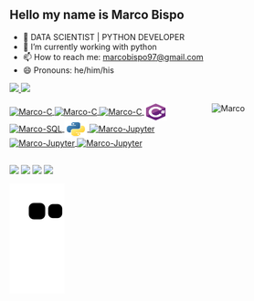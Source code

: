 ## Hello my name is Marco Bispo
- 🌱 DATA SCIENTIST | PYTHON DEVELOPER
- 🔭 I’m currently working with python
- 📫 How to reach me: marcobispo97@gmail.com
- 😄 Pronouns: he/him/his


<div>
  <a href="https://github.com/rafaballerini">
  <img height="180em" src="https://github-readme-stats.vercel.app/api?username=MarcoBispo97&show_icons=true&theme=tokyonight&include_all_commits=true&count_private=true"/>
  <img height="180em" src="https://github-readme-stats.vercel.app/api/top-langs/?username=MarcoBispo97&layout=compact&langs_count=7&theme=tokyonight"/>
</div>




<div style="display: inline_block"><br>
  <img align="right" alt="Marco" height="150" width="150" src="https://share-cdn.picrew.me/shareImg/org/202109/1243146_WiydgUGU.png">
  <img align="center" alt="Marco-C" height="30" width="40" src="https://becode.com.br/wp-content/uploads/2017/02/cpplogo-460x460.png">
  <img align="center" alt="Marco-C" height="30" width="40" src="https://cdn.jsdelivr.net/gh/devicons/devicon/icons/arduino/arduino-original-wordmark.svg">
  <img align="center" alt="Marco-C" height="30" width="40" src="https://cdn.jsdelivr.net/gh/devicons/devicon/icons/vscode/vscode-original.svg">

  
  <img align="center" alt="Marco-Csharp" height="30" width="40" src="https://raw.githubusercontent.com/devicons/devicon/master/icons/csharp/csharp-original.svg">
  <img align="center" alt="Marco-SQL" height="30" width="40" src="https://cdn.jsdelivr.net/gh/devicons/devicon/icons/mysql/mysql-original.svg">

  <img align="center" alt="Marco-Python" height="30" width="40" src="https://raw.githubusercontent.com/devicons/devicon/master/icons/python/python-original.svg">
  <img align="center" alt="Marco-Jupyter" height="30" width="40" src="https://cdn.jsdelivr.net/gh/devicons/devicon/icons/jupyter/jupyter-original-wordmark.svg">
  <img align="center" alt="Marco-Jupyter" height="30" width="40" src="https://cdn.jsdelivr.net/gh/devicons/devicon/icons/pandas/pandas-original-wordmark.svg">
  <img align="center" alt="Marco-Jupyter" height="30" width="40" src="https://cdn.jsdelivr.net/gh/devicons/devicon/icons/numpy/numpy-original.svg">



</div>  

##

<div> 
    <a href="https://www.linkedin.com/in/marco-bispo-b66274150" target="_blank"><img src="https://img.shields.io/badge/-LinkedIn-%230077B5?style=for-the-badge&logo=linkedin&logoColor=white" target="_blank"></a> 
    <a href="https://instagram.com/marco_bispo" target="_blank"><img src="https://img.shields.io/badge/-Instagram-%23E4405F?style=for-the-badge&logo=instagram&logoColor=white" target="_blank"></a>
  <a href = "mailto:marcobispo97@gmail.com"><img src="https://img.shields.io/badge/-Gmail-%23333?style=for-the-badge&logo=gmail&logoColor=white" target="_blank"></a>
  <a href="https://api.whatsapp.com/send?phone=5512988881997&text=Hi%2C%20I%27m%20glad%20you%20called%20me%20on%20github%2C%20what%20can%20I%20help%3F" target="_blank"><img src="https://img.shields.io/badge/WhatsApp-25D366?style=for-the-badge&logo=whatsapp&logoColor=white" target="_blank"></a> 
 
  ![Snake animation](https://github.com/MarcoBispo97/MarcoBispo97/blob/output/github-contribution-grid-snake.svg)
 

